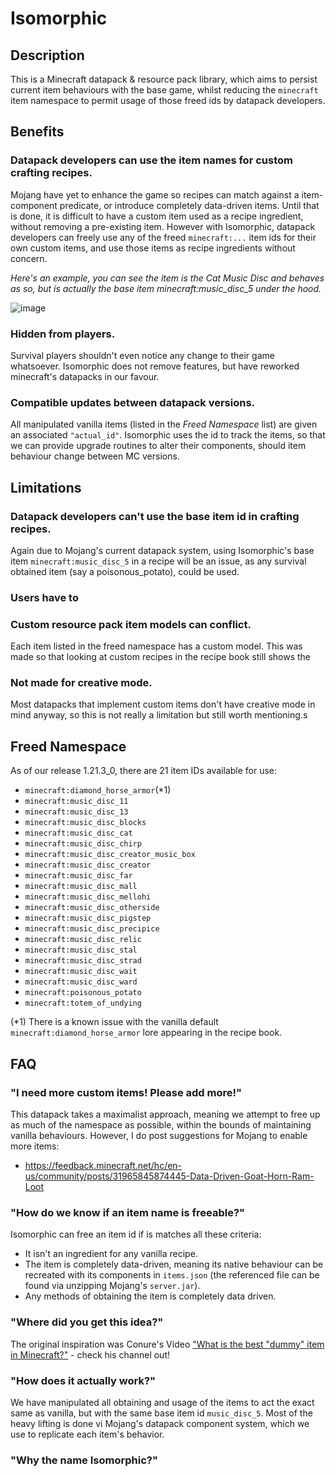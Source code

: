 # Isomorphic
## Description
This is a Minecraft datapack & resource pack library, which aims to persist current item behaviours with the base game, whilst reducing the `minecraft` item namespace to permit usage of those freed ids by datapack developers.

## Benefits
### Datapack developers can use the item names for custom crafting recipes.
Mojang have yet to enhance the game so recipes can match against a item-component predicate, or introduce completely data-driven items. Until that is done, it is difficult to have a custom item used as a recipe ingredient, without removing a pre-existing item. However with Isomorphic, datapack developers can freely use any of the freed `minecraft:...` item ids for their own custom items, and use those items as recipe ingredients without concern.

*Here's an example, you can see the item is the Cat Music Disc and behaves as so, but is actually the base item minecraft:music_disc_5 under the hood.*

![image](https://github.com/user-attachments/assets/90a63b52-b609-4ac3-89c4-938908657cc5)



### Hidden from players.
Survival players shouldn't even notice any change to their game whatsoever. Isomorphic does not remove features, but have reworked minecraft's datapacks in our favour.

### Compatible updates between datapack versions.
All manipulated vanilla items (listed in the *Freed Namespace* list) are given an associated `"actual_id"`. Isomorphic uses the id to track the items, so that we can provide upgrade routines to alter their components, should item behaviour change between MC versions.

## Limitations
### Datapack developers can't use the base item id in crafting recipes.
Again due to Mojang's current datapack system, using Isomorphic's base item `minecraft:music_disc_5` in a recipe will be an issue, as any survival obtained item (say a poisonous_potato), could be used.

### Users have to 

### Custom resource pack item models can conflict.
Each item listed in the freed namespace has a custom model. This was made so that looking at custom recipes in the recipe book still shows the 

### Not made for creative mode.
Most datapacks that implement custom items don't have creative mode in mind anyway, so this is not really a limitation but still worth mentioning.s

## Freed Namespace
As of our release 1.21.3_0, there are 21 item IDs available for use:
- `minecraft:diamond_horse_armor`(\*1)
- `minecraft:music_disc_11`
- `minecraft:music_disc_13`
- `minecraft:music_disc_blocks`
- `minecraft:music_disc_cat`
- `minecraft:music_disc_chirp`
- `minecraft:music_disc_creator_music_box`
- `minecraft:music_disc_creator`
- `minecraft:music_disc_far`
- `minecraft:music_disc_mall`
- `minecraft:music_disc_mellohi`
- `minecraft:music_disc_otherside`
- `minecraft:music_disc_pigstep`
- `minecraft:music_disc_precipice`
- `minecraft:music_disc_relic`
- `minecraft:music_disc_stal`
- `minecraft:music_disc_strad`
- `minecraft:music_disc_wait`
- `minecraft:music_disc_ward`
- `minecraft:poisonous_potato`
- `minecraft:totem_of_undying`

(\*1) There is a known issue with the vanilla default `minecraft:diamond_horse_armor` lore appearing in the recipe book.  

## FAQ
### "I need more custom items! Please add more!"
This datapack takes a maximalist approach, meaning we attempt to free up as much of the namespace as possible, within the bounds of maintaining vanilla behaviours. However, I do post suggestions for Mojang to enable more items:
- https://feedback.minecraft.net/hc/en-us/community/posts/31965845874445-Data-Driven-Goat-Horn-Ram-Loot

### "How do we know if an item name is freeable?"
Isomorphic can free an item id if is matches all these criteria:
- It isn't an ingredient for any vanilla recipe.
- The item is completely data-driven, meaning its native behaviour can be recreated with its components in `items.json` (the referenced file can be found via unzipping Mojang's `server.jar`).
- Any methods of obtaining the item is completely data driven.

### "Where did you get this idea?"
The original inspiration was Conure's Video ["What is the best "dummy" item in Minecraft?"](https://www.youtube.com/watch?v=UnOqaohypyQ&t=304s) - check his channel out! 

### "How does it actually work?"
We have manipulated all obtaining and usage of the items to act the exact same as vanilla, but with the same base item id `music_disc_5`. Most of the heavy lifting is done vi Mojang's datapack component system, which we use to replicate each item's behavior.

### "Why the name Isomorphic?"
